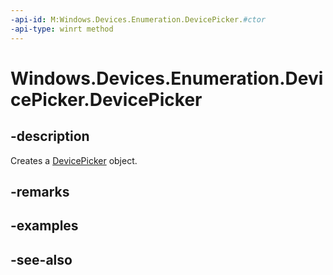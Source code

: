 ----api-id: M:Windows.Devices.Enumeration.DevicePicker.#ctor
-api-type: winrt method
---<!-- Method syntaxpublic DevicePicker()--># Windows.Devices.Enumeration.DevicePicker.DevicePicker## -descriptionCreates a [DevicePicker](devicepicker.md) object.## -remarks## -examples## -see-also